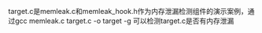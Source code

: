target.c是memleak.c和memleak_hook.h作为内存泄漏检测组件的演示案例，通过gcc memleak.c target.c -o target -g
可以检测target.c是否有内存泄漏
